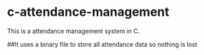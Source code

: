 # c-attendance-management
This is a attendance management system in C.

##It uses a binary file to store all attendance data so nothing is lost

